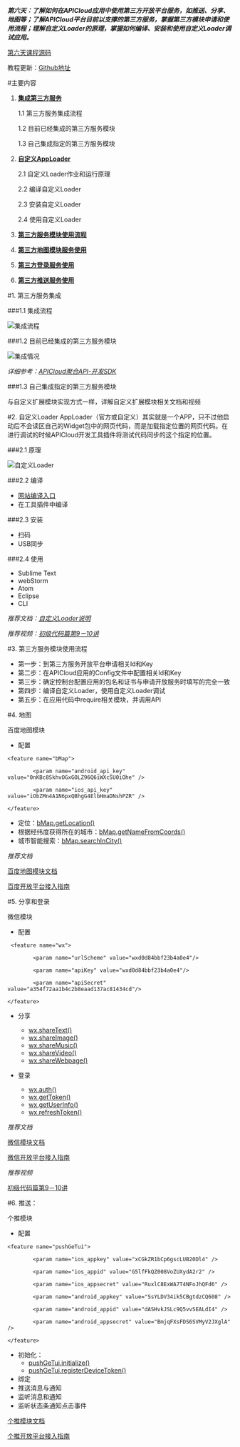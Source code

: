 <style>
</style>

***第六天：了解如何在APICloud应用中使用第三方开放平台服务，如推送、分享、地图等；了解APICloud平台目前以支撑的第三方服务，掌握第三方模块申请和使用流程；理解自定义Loader的原理，掌握如何编译、安装和使用自定义Loader调试应用。***

[第六天课程源码](http://7xy8na.com1.z0.glb.clouddn.com/apicloud/0a92a2e3947b8563077bcca6dffeb51c.zip)

教程更新：[Github地址](https://github.com/apicloudcom/APICloud-7Days-Online-Training-Tutorials/blob/master/Day6.md)

#主要内容

1. **[集成第三方服务](#P1)**

	1.1 第三方服务集成流程
	
	1.2 目前已经集成的第三方服务模块
	
	1.3 自己集成指定的第三方服务模块

2. **[自定义AppLoader](#P2)**

	2.1 自定义Loader作业和运行原理
	
	2.2 编译自定义Loader
	
	2.3 安装自定义Loader
	
	2.4 使用自定义Loader
	
3. **[第三方服务模块使用流程](#P3)**
4. **[第三方地图模块服务使用](#P4)**
5. **[第三方登录服务使用](#P5)**
6. **[第三方推送服务使用](#P6)**

<div id="P1"></div>
#1. 第三方服务集成

###1.1 集成流程

![集成流程](http://docs.apicloud.com/img/docImage/seven-course/day6/6.1.png)

###1.2 目前已经集成的第三方服务模块

![集成情况](http://docs.apicloud.com/img/docImage/seven-course/day6/6.2.png)

*详细参考：[APICloud聚合API-开发SDK](http://www.apicloud.com/mod-sdk)*

###1.3 自己集成指定的第三方服务模块

与自定义扩展模块实现方式一样，详解自定义扩展模块相关文档和视频

<div id="P2"></div>
#2. 自定义Loader
AppLoader（官方或自定义）其实就是一个APP，只不过他启动后不会读区自己的Widget包中的网页代码，而是加载指定位置的网页代码。在进行调试的时候APICloud开发工具插件将测试代码同步的这个指定的位置。

###2.1 原理

![自定义Loader](http://docs.apicloud.com/img/docImage/seven-course/day6/6.3.png)

###2.2 编译

- [网站编译入口](http://www.apicloud.com/module-loader)
- 在工具插件中编译

###2.3 安装

- 扫码
- USB同步

###2.4 使用

- Sublime Text
- webStorm
- Atom
- Eclipse
- CLI


*推荐文档：[自定义Loader说明](http://docs.apicloud.com/Dev-Guide/Custom_Loader)*

*推荐视频：[初级代码篇第9－10讲](http://apicloud.com/video_play?list=2&index=9)*

<div id="P3"></div>
#3. 第三方服务模块使用流程

- 第一步：到第三方服务开放平台申请相关Id和Key
- 第二步：在APICloud应用的Config文件中配置相关Id和Key
- 第三步：确定控制台配置应用的包名和证书与申请开放服务时填写的完全一致
- 第四步：编译自定义Loader，使用自定义Loader调试
- 第五步：在应用代码中require相关模块，并调用API

<div id="P4"></div>
#4. 地图

百度地图模块

+ 配置

```
<feature name="bMap">

        <param name="android_api_key" value="0nKBc8SkhvOGxGOLZ96Q6iWXcSU0iOhe" />
        
        <param name="ios_api_key" value="iObZMn4A1N6pxQBhgG4ElbHmaDNshPZR" />
        
</feature>
```

+ 定位：[bMap.getLocation()](http://docs.apicloud.com/Client-API/Open-SDK/bMap#m6)
+ 根据经纬度获得所在的城市：[bMap.getNameFromCoords()](http://docs.apicloud.com/Client-API/Open-SDK/bMap#m9)
+ 城市智能搜索：[bMap.searchInCity()](http://docs.apicloud.com/Client-API/Open-SDK/bMap#s7)

*推荐文档*
	
[百度地图模块文档](http://docs.apicloud.com/Client-API/Open-SDK/bMap)

[百度开放平台接入指南](http://docs.apicloud.com/Others/Open-SDK-Integration-Guide/baidu)

<div id="P5"></div>
#5. 分享和登录

微信模块

+ 配置

```
 <feature name="wx">
 
        <param name="urlScheme" value="wxd0d84bbf23b4a0e4"/>
        
        <param name="apiKey" value="wxd0d84bbf23b4a0e4"/>
        
        <param name="apiSecret" value="a354f72aa1b4c2b8eaad137ac81434cd"/>
        
</feature>
```

+ 分享
	- [wx.shareText()](http://docs.apicloud.com/Client-API/Open-SDK/wx#a2)
	- [wx.shareImage()](http://docs.apicloud.com/Client-API/Open-SDK/wx#a3)
	- [wx.shareMusic()](http://docs.apicloud.com/Client-API/Open-SDK/wx#a4)
	- [wx.shareVideo()](http://docs.apicloud.com/Client-API/Open-SDK/wx#a5)
	- [wx.shareWebpage()](http://docs.apicloud.com/Client-API/Open-SDK/wx#a6)

+ 登录
	- [wx.auth()](http://docs.apicloud.com/Client-API/Open-SDK/wx#a7)
	- [wx.getToken()](http://docs.apicloud.com/Client-API/Open-SDK/wx#a8)
	- [wx.getUserInfo()](http://docs.apicloud.com/Client-API/Open-SDK/wx#a9)
	- [wx.refreshToken()](http://docs.apicloud.com/Client-API/Open-SDK/wx#a10)

*推荐文档*

[微信模块文档](http://docs.apicloud.com/Client-API/Open-SDK/wx)
	
[微信开放平台接入指南](http://docs.apicloud.com/Others/Open-SDK-Integration-Guide/weChat)
	
*推荐视频*

[初级代码篇第9－10讲](http://apicloud.com/video_play?list=2&index=9)

<div id="P6"></div>
#6. 推送：

个推模块

+ 配置

```
<feature name="pushGeTui">

        <param name="ios_appkey" value="xCGkZR1bCp6gscLUB20Dl4" />
        
        <param name="ios_appid" value="G5lfFkQZ008VoZUXydA2r2" />
        
        <param name="ios_appsecret" value="RuxlC8ExWA7T4NFoJhQFd6" />
        
        <param name="android_appkey" value="SsYLDV34ik5CBgtdzCQ608" />
        
        <param name="android_appid" value="dASHvkJSLc9Q5vvSEALdI4" />
        
        <param name="android_appsecret" value="BmjqFXsFDS6SVMyV2JXglA" />
        
</feature>
```

+ 初始化：
	- [pushGeTui.initialize()](http://docs.apicloud.com/Client-API/Open-SDK/pushGeTui#a1)
	- [pushGeTui.registerDeviceToken()](http://docs.apicloud.com/Client-API/Open-SDK/pushGeTui#a2)
+ 绑定
+ 推送消息与通知
+ 监听消息和通知
+ 监听状态条通知点击事件

[个推模块文档](http://docs.apicloud.com/Client-API/Open-SDK/pushGeTui)

[个推开放平台接入指南](http://docs.apicloud.com/Others/Open-SDK-Integration-Guide/pushGeTui_manual)